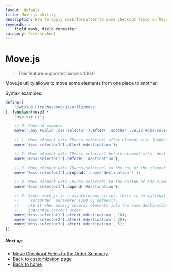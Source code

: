 ```yaml
---
layout: default
title: Move.js utility
description: How to apply mask/formatter to some checkout field on Magento 2
keywords: >
    field mask, field formatter
category: Firecheckout
---
```


# Move.js

> This feature supported since v.1.16.0

Move.js utility allows to move some elements from one place to another.

Syntax examples:

```js
define([
    'Swissup_Firecheckout/js/utils/move'
], function(move) {
    'use strict';

    // 0. General example
    move('.any #valid .css-selector').after('.another .valid #css-selector');

    // 1. Move element with ID=css-selector1 after element with ID=#destination
    move('#css-selector1').after('#destination');

    // 2. Move element with ID=css-selector1 before element with `destination` class name
    move('#css-selector1').before('.destination');

    // 3. Move element with ID=css-selector1 to the top of the element with name=destination
    move('#css-selector1').prepend('[name="destination"]');

    // 4. Move element with ID=css-selector1 to the bottom of the element with ID=#destination
    move('#css-selector1').append('#destination');

    // 5. Since move.js is a asynchronous script, there is an optional
    //    `sortOrder` parameter (100 by default).
    //    Use it when moving several elements into the same destination to
    //    guarantee correct order:
    move('#css-selector1').after('#destination', 10);
    move('#css-selector2').after('#destination', 20);
    move('#css-selector3').after('#destination', 5);
});
```

##### Next up

 -  [Move Checkout Fields to the Order Summary](/m2/extensions/firecheckout/customization/use-cases/move-checkout-fields-to-order-summary/)
 -  [Back to customization page](/m2/extensions/firecheckout/customization/)
 -  [Back to home](/m2/extensions/firecheckout)
